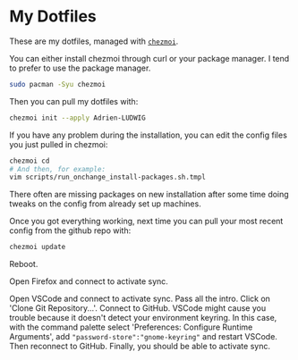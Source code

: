 # My Dotfiles

These are my dotfiles, managed with [`chezmoi`](https://github.com/twpayne/chezmoi).

You can either install chezmoi through curl or your package manager.
I tend to prefer to use the package manager.

```bash
sudo pacman -Syu chezmoi
```

Then you can pull my dotfiles with:

```bash
chezmoi init --apply Adrien-LUDWIG
```

If you have any problem during the installation, you can edit the config files you just pulled in chezmoi:

```bash
chezmoi cd
# And then, for example:
vim scripts/run_onchange_install-packages.sh.tmpl
```

There often are missing packages on new installation after some time doing tweaks on the config from already set up machines.

Once you got everything working, next time you can pull your most recent config from the github repo with:

```bash
chezmoi update
```

Reboot.

Open Firefox and connect to activate sync.

Open VSCode and connect to activate sync.
Pass all the intro.
Click on 'Clone Git Repository...'.
Connect to GitHub.
VSCode might cause you trouble because it doesn't detect your environment keyring.
In this case, with the command palette select 'Preferences: Configure Runtime Arguments',
add `"password-store":"gnome-keyring"`
and restart VSCode.
Then reconnect to GitHub.
Finally, you should be able to activate sync.
